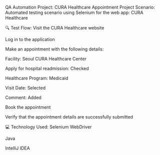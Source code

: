  QA Automation Project: CURA Healthcare Appointment
Project Scenario:
Automated testing scenario using Selenium for the web app: CURA Healthcare

🔍 Test Flow:
Visit the CURA Healthcare website

Log in to the application

Make an appointment with the following details:

Facility: Seoul CURA Healthcare Center

Apply for hospital readmission: Checked

Healthcare Program: Medicaid

Visit Date: Selected

Comment: Added

Book the appointment

Verify that the appointment details are successfully submitted

💻 Technology Used:
Selenium WebDriver

Java

IntelliJ IDEA

